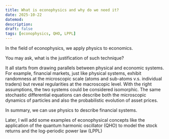 ```yaml
---
title: What is econophysics and why do we need it?
date: 2025-10-22
datemod:
description:
draft: false
tags: [econophysics, QHO, LPPL]
---
```

In the field of econophysics, we apply physics to economics.

You may ask, what is the justification of such technique?

It all starts from drawing parallels between physical and economic systems. For example, financial markets, just like physical systems, exhibit randomness at the microscopic scale (atoms and sub-atoms v.s. individual traders) but reveal regularities at the macroscopic level. With the right assumptions, the two systems could be considered isomorphic. The same stochastic differential equations can describe both the microscopic dynamics of particles and also the probabilistic evolution of asset prices.

In summary, we can use physics to describe financial systems.

Later, I will add some examples of econophysical concepts like the application of the quantum harmonic oscillator (QHO) to model the stock returns and the log-periodic power law (LPPL)